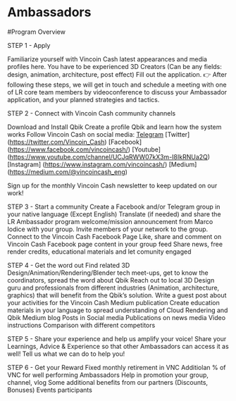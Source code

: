 # Ambassadors


#Program Overview


STEP 1 - Apply

Familiarize yourself with Vincoin Cash latest appearances and media profiles here.
You have to be experienced 3D Creators (Can be any fields: design, animation, architecture, post effect)
Fill out the application.
👉 After following these steps, we will get in touch and schedule a meeting with one of LR core team members by videoconference to discuss your Ambassador application, and your planned strategies and tactics. 




STEP 2 - Connect with Vincoin Cash community channels

Download and Install Qbik
Create a profile Qbik and learn how the system works
Follow Vincoin Cash on social media:
[Telegram](https://t.me/vincoincash)
[Twitter] (https://twitter.com/Vincoin_Cash)
[Facebook] (https://www.facebook.com/vincoincash/)
[Youtube] (https://www.youtube.com/channel/UCJqRWW07kX3m-I8IkRNUa2Q)
[Instagram] (https://www.instagram.com/vincoincash/)
[Medium] (https://medium.com/@vincoincash_eng)

Sign up for the monthly Vincoin Cash newsletter to keep updated on our work!




STEP 3 - Start a community
Create a Facebook and/or Telegram group in your native language (Except English)
Translate (if needed) and share the LR Ambassador program welcome/mission announcement from Marco Iodice with your group.
Invite members of your network to the group.
Connect to the Vincoin Cash Facebook Page
Like, share and comment on Vincoin Cash Facebook page content in your group feed 
Share news, free render credits, educational materials and let comunity engaged 




STEP 4 - Get the word out
Find related 3D Design/Animation/Rendering/Blender tech meet-ups, get to know the coordinators, spread the word about Qbik
Reach out to local 3D Design guru and professionals from different industries (Animation, architecture, graphics) that will benefit from the Qbik’s solution.
Write a guest post about your activities for the Vincoin Cash Medium  publication
Create education materials in your language to spread understanding of Cloud Rendering and Qbik
Medium blog 
Posts in Social media 
Publications on news media
Video instructions 
Comparison with different competitors



STEP 5 - Share your experience and help us amplify your voice!
Share your Learnings, Advice & Experience so that other Ambassadors can access it as well!
Tell us what we can do to help you! 




STEP 6 - Get your Reward
Fixed monthly retirement in VNC 
Additiolan % of VNC for well performing Ambassadors
Help in promotion your group, channel, vlog 
Some additional benefits from our partners (Discounts, Bonuses)
Events participants 






